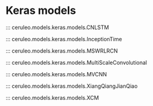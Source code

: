 # Keras models


::: ceruleo.models.keras.models.CNLSTM

::: ceruleo.models.keras.models.InceptionTime

::: ceruleo.models.keras.models.MSWRLRCN

::: ceruleo.models.keras.models.MultiScaleConvolutional

::: ceruleo.models.keras.models.MVCNN

::: ceruleo.models.keras.models.XiangQiangJianQiao

::: ceruleo.models.keras.models.XCM


